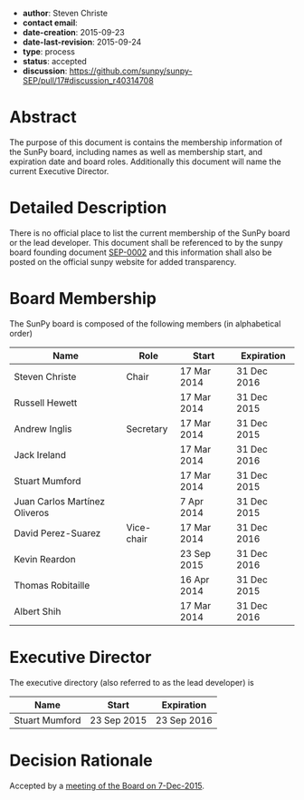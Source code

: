 * **author**: Steven Christe
* **contact email**:
* **date-creation**: 2015-09-23
* **date-last-revision**: 2015-09-24
* **type**: process
* **status**: accepted
* **discussion**: https://github.com/sunpy/sunpy-SEP/pull/17#discussion_r40314708

# Abstract
The purpose of this document is contains the membership information of
the SunPy board, including names as well as membership start, and expiration
date and board roles. Additionally this document will name the current Executive
Director.

# Detailed Description
There is no official place to list the current membership of the SunPy board
or the lead developer. This document shall be referenced to by the sunpy board
founding document [SEP-0002](https://github.com/sunpy/sunpy-SEP/blob/master/SEP-0002.md) and this information shall also be posted on the official sunpy website for added transparency.

# Board Membership
The SunPy board is composed of the following members (in alphabetical order)

| Name                          | Role              | Start       |  Expiration |
|-------------------------------|-------------------|-------------|-------------|
| Steven Christe                | Chair             | 17 Mar 2014 | 31 Dec 2016 |
| Russell Hewett                |                   | 17 Mar 2014 | 31 Dec 2015 |
| Andrew Inglis                 | Secretary         | 17 Mar 2014 | 31 Dec 2015 |
| Jack Ireland                  |                   | 17 Mar 2014 | 31 Dec 2016 |
| Stuart Mumford                |                   | 17 Mar 2014 | 31 Dec 2015 |
| Juan Carlos Martínez Oliveros |                   |  7 Apr 2014 | 31 Dec 2015 |
| David Perez-Suarez            | Vice-chair        | 17 Mar 2014 | 31 Dec 2016 |
| Kevin Reardon                 |                   | 23 Sep 2015 | 31 Dec 2016 |
| Thomas Robitaille             |                   | 16 Apr 2014 | 31 Dec 2015 |
| Albert Shih                   |                   | 17 Mar 2014 | 31 Dec 2016 |

# Executive Director
The executive directory (also referred to as the lead developer) is

| Name           | Start        | Expiration |
|----------------|--------------|------------|
| Stuart Mumford | 23 Sep 2015  | 23 Sep 2016|

# Decision Rationale
Accepted by a [meeting of the Board on 7-Dec-2015](https://github.com/sunpy/sunpy/wiki/Minutes-of-SunPy-Board-Meeting-12-07-15).
